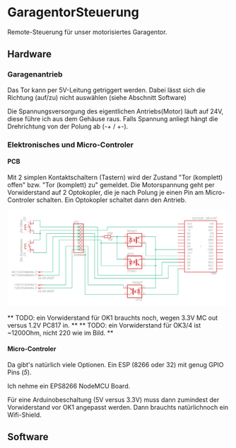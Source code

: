 # GaragentorSteuerung

Remote-Steuerung für unser motorisiertes Garagentor.

## Hardware ##

### Garagenantrieb ###

Das Tor kann per 5V-Leitung getriggert werden.
Dabei lässt sich die Richtung (auf/zu) nicht auswählen (siehe Abschnitt Software)

Die Spannungsversorgung des eigentlichen Antriebs(Motor) läuft auf 24V, diese führe ich aus dem Gehäuse raus.
Falls Spannung anliegt hängt die Drehrichtung von der Polung ab (-+ / +-).

### Elektronisches und Micro-Controler ###

#### PCB ####

Mit 2 simplen Kontaktschaltern (Tastern) wird der Zustand "Tor (komplett) offen" bzw. "Tor (komplett) zu" gemeldet. 
Die Motorspannung geht per Vorwiderstand auf 2 Optokopler, die je nach Polung je einen Pin am Micro-Controler schalten.
Ein Optokopler schaltet dann den Antrieb.

![Schema (Eagle)](https://github.com/s-muenzel/GaragentorSteuerung/blob/master/Eagle/Schema.PNG "Schema")

** TODO: ein Vorwiderstand für OK1 brauchts noch, wegen 3.3V MC out versus 1.2V PC817 in. **
** TODO: ein Vorwiderstand für OK3/4 ist ~1200Ohm, nicht 220 wie im Bild. **

#### Micro-Controler ####

Da gibt's natürlich viele Optionen. Ein ESP (8266 oder 32) mit genug GPIO Pins (*5*).

Ich nehme ein EPS8266 NodeMCU Board.

Für eine Arduinobeschaltung (5V versus 3.3V) muss dann zumindest der Vorwiderstand vor OK1 angepasst werden.
Dann brauchts natürlichnoch ein Wifi-Shield.


## Software ##

